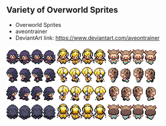 ## Variety of Overworld Sprites
- Overworld Sprites
- aveontrainer
- DeviantArt link: https://www.deviantart.com/aveontrainer

![hex_maniac.png](hex_maniac.png)
![leader_elesa.png](leader_elesa.png)
![leader_jasmine.png](leader_jasmine.png)

